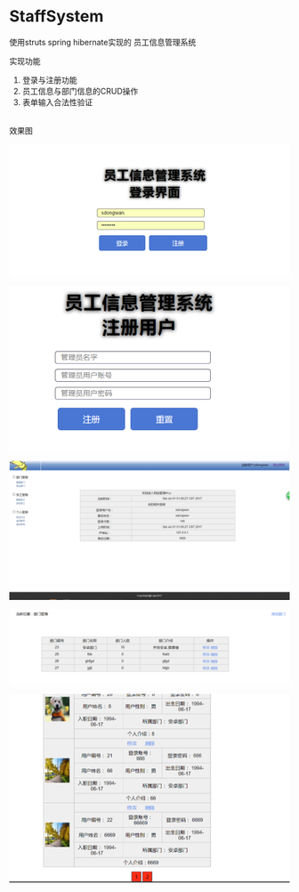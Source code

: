 # StaffSystem
使用struts spring hibernate实现的
员工信息管理系统

实现功能  <br/>
1. 登录与注册功能  <br/>
2. 员工信息与部门信息的CRUD操作 <br/>
3. 表单输入合法性验证  <br/>

<br/>
效果图 <br/>


![登录界面](https://github.com/sdongwan/StaffSystem/blob/master/images/image036.png)

![注册界面](https://github.com/sdongwan/StaffSystem/blob/master/images/image037.png)

![主界面](https://github.com/sdongwan/StaffSystem/blob/master/images/image039.png)

![部门管理界面](https://github.com/sdongwan/StaffSystem/blob/master/images/image041.png)

![员工信息界面](https://github.com/sdongwan/StaffSystem/blob/master/images/image043.png)